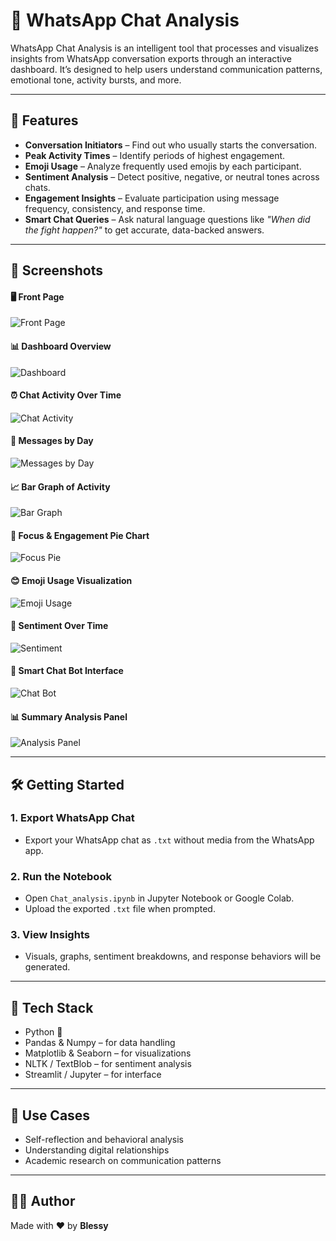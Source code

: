 # 💬 WhatsApp Chat Analysis

WhatsApp Chat Analysis is an intelligent tool that processes and visualizes insights from WhatsApp conversation exports through an interactive dashboard. It’s designed to help users understand communication patterns, emotional tone, activity bursts, and more.

---

## 🚀 Features

- **Conversation Initiators** – Find out who usually starts the conversation.
- **Peak Activity Times** – Identify periods of highest engagement.
- **Emoji Usage** – Analyze frequently used emojis by each participant.
- **Sentiment Analysis** – Detect positive, negative, or neutral tones across chats.
- **Engagement Insights** – Evaluate participation using message frequency, consistency, and response time.
- **Smart Chat Queries** – Ask natural language questions like *"When did the fight happen?"* to get accurate, data-backed answers.

---

## 📸 Screenshots

#### 🖥️ Front Page  
![Front Page](screenshots/frontpage.png)

#### 📊 Dashboard Overview  
![Dashboard](screenshots/dashboard.png)

#### ⏰ Chat Activity Over Time  
![Chat Activity](screenshots/chat_activity.png)

#### 📅 Messages by Day  
![Messages by Day](screenshots/messages_by_day.png)

#### 📈 Bar Graph of Activity  
![Bar Graph](screenshots/bar_graph.png)

#### 🎯 Focus & Engagement Pie Chart  
![Focus Pie](screenshots/focus_pie.png)

#### 😊 Emoji Usage Visualization  
![Emoji Usage](screenshots/emotion.png)

#### 🧠 Sentiment Over Time  
![Sentiment](screenshots/sentiment.png)

#### 🤖 Smart Chat Bot Interface  
![Chat Bot](screenshots/bot.png)

#### 📊 Summary Analysis Panel  
![Analysis Panel](analysis.png)

---

## 🛠 Getting Started

### 1. Export WhatsApp Chat
- Export your WhatsApp chat as `.txt` without media from the WhatsApp app.
  
### 2. Run the Notebook
- Open `Chat_analysis.ipynb` in Jupyter Notebook or Google Colab.
- Upload the exported `.txt` file when prompted.

### 3. View Insights
- Visuals, graphs, sentiment breakdowns, and response behaviors will be generated.

---

## 🧠 Tech Stack

- Python 🐍
- Pandas & Numpy – for data handling
- Matplotlib & Seaborn – for visualizations
- NLTK / TextBlob – for sentiment analysis
- Streamlit / Jupyter – for interface

---

## 📌 Use Cases

- Self-reflection and behavioral analysis
- Understanding digital relationships
- Academic research on communication patterns

---


## 🙋‍♀️ Author

Made with ❤️ by **Blessy**  
